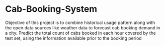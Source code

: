 # Cab-Booking-System
Objective of this project is to combine historical usage pattern along with the open data sources like weather data to forecast cab booking demand in a city. Predict the total count of cabs booked in each hour covered by the  test set, using the information available prior to the booking period
